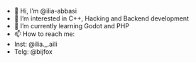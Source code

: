 - 👋 Hi, I’m @ilia-abbasi
- 👀 I’m interested in C++, Hacking and Backend development
- 🌱 I’m currently learning Godot and PHP
- 📫 How to reach me:
- Inst: @ilia._.aili
- Telg: @bijfox

<!---
ilia-abbasi/ilia-abbasi is a ✨ special ✨ repository because its `README.md` (this file) appears on your GitHub profile.
You can click the Preview link to take a look at your changes.
--->
